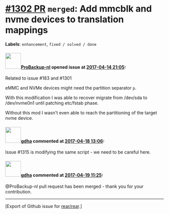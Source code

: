 [\#1302 PR](https://github.com/rear/rear/pull/1302) `merged`: Add mmcblk and nvme devices to translation mappings
=================================================================================================================

**Labels**: `enhancement`, `fixed / solved / done`

#### <img src="https://avatars.githubusercontent.com/u/515451?u=4f985fa15d087babc5049c337be90b42b56c8b8b&v=4" width="50">[ProBackup-nl](https://github.com/ProBackup-nl) opened issue at [2017-04-14 21:05](https://github.com/rear/rear/pull/1302):

Related to issue \#183 and \#1301

eMMC and NVMe devices might need the partition separator `p`.

With this modification I was able to recover migrate from /dev/sda to
/dev/nvme0n1 until patching etc/fstab phase.

Without this mod I wasn't even able to reach the partitioning of the
target nvme device.

#### <img src="https://avatars.githubusercontent.com/u/888633?u=cdaeb31efcc0048d3619651aa18dd4b76e636b21&v=4" width="50">[gdha](https://github.com/gdha) commented at [2017-04-18 13:06](https://github.com/rear/rear/pull/1302#issuecomment-294835006):

Issue \#1315 is modifying the same script - we need to be careful here.

#### <img src="https://avatars.githubusercontent.com/u/888633?u=cdaeb31efcc0048d3619651aa18dd4b76e636b21&v=4" width="50">[gdha](https://github.com/gdha) commented at [2017-04-19 11:25](https://github.com/rear/rear/pull/1302#issuecomment-295227705):

@ProBackup-nl pull request has been merged - thank you for your
contribution.

------------------------------------------------------------------------

\[Export of Github issue for
[rear/rear](https://github.com/rear/rear).\]
